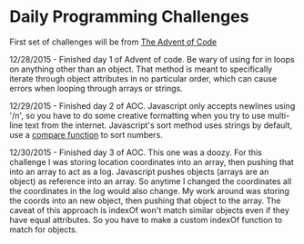 # Daily Programming Challenges

First set of challenges will be from [The Advent of Code](http://adventofcode.com/)

12/28/2015 - Finished day 1 of Advent of code. Be wary of using for in loops on anything other than an object. That method is meant to specifically iterate through object attributes in no particular order, which can cause errors when looping through arrays or strings.

12/29/2015 - Finished day 2 of AOC. Javascript only accepts newlines using '/n', so you have to do some creative formatting when you try to use multi-line text from the internet. Javascript's sort method uses strings by default, use a [compare function](http://www.w3schools.com/jsref/jsref_sort.asp) to sort numbers.

12/30/2015 - Finished day 3 of AOC. This one was a doozy. For this challenge I was storing location coordinates into an array, then pushing that into an array to act as a log. Javascript pushes objects (arrays are an object) as reference into an array. So anytime I changed the coordinates all the coordinates in the log would also change. My work around was storing the coords into an new object, then pushing that object to the array. The caveat of this approach is indexOf won't match similar objects even if they have equal attributes. So you have to make a custom indexOf function to match for objects.
